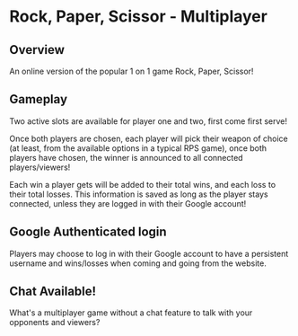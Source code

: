 # Rock, Paper, Scissor - Multiplayer
## Overview
An online version of the popular 1 on 1 game Rock, Paper, Scissor!
## Gameplay
Two active slots are available for player one and two, first come first serve!

Once both players are chosen, each player will pick their weapon of choice (at least, from the available options in a typical RPS game), once both players have chosen, the winner is announced to all connected players/viewers!

Each win a player gets will be added to their total wins, and each loss to their total losses. This information is saved as long as the player stays connected, unless they are logged in with their Google account!
## Google Authenticated login
Players may choose to log in with their Google account to have a persistent username and wins/losses when coming and going from the website.
## Chat Available!
What's a multiplayer game without a chat feature to talk with your opponents and viewers?
